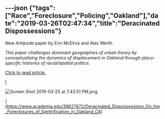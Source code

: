---json
{"tags":["Race","Foreclosure","Policing","Oakland"],"date":"2019-03-26T02:47:34","title":"Deracinated Dispossessions"}
---

New _Antipode_ paper by Erin McElroy and Alex Werth.

_This paper challenges dominant geographies of urban theory by conceptualising the dynamics of displacement in Oakland through place-specific histories of racial/spatial politics._

[Click to read article.](https://www.academia.edu/38627872/Deracinated_Dispossessions_On_the_Foreclosures_of_Gentrification_in_Oakland_CA)

[

![Screen Shot 2019-03-25 at 7.43.51 PM.png](https://images.squarespace-cdn.com/content/v1/52b7d7a6e4b0b3e376ac8ea2/1553568301285-HUIUSHZWNOZYROEI610V/ke17ZwdGBToddI8pDm48kKA6oAJqrYsIALmaTLcQGlRZw-zPPgdn4jUwVcJE1ZvWQUxwkmyExglNqGp0IvTJZamWLI2zvYWH8K3-s_4yszcp2ryTI0HqTOaaUohrI8PIDLZwIU7ZEjecuoc6Q3BgDQn1tu2EhFsx5g4hc5z_7mc/Screen+Shot+2019-03-25+at+7.43.51+PM.png)

](https://www.academia.edu/38627872/Deracinated_Dispossessions_On_the_Foreclosures_of_Gentrification_in_Oakland_CA)